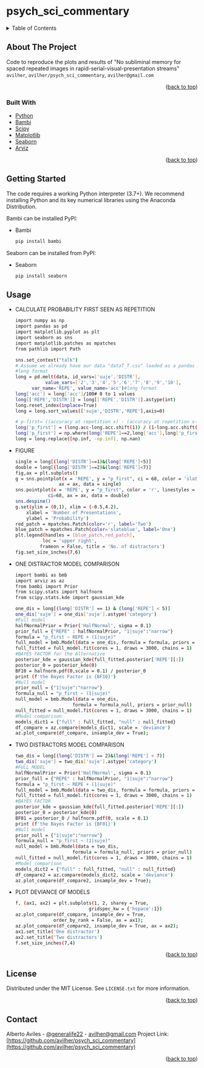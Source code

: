 # psych_sci_commentary
<div id="top"></div>


<!-- TABLE OF CONTENTS -->
<details>
  <summary>Table of Contents</summary>
  <ol>
    <li>
      <a href="#about-the-project">About The Project</a>
      <ul>
        <li><a href="#built-with">Built With</a></li>
      </ul>
    </li>
    <li>
      <a href="#getting-started">Getting Started</a>
    </li>
    <li><a href="#usage">Usage</a></li>
    <li><a href="#license">License</a></li>
    <li><a href="#contact">Contact</a></li>

  </ol>
</details>



<!-- ABOUT THE PROJECT -->
## About The Project



Code to reproduce the plots and results of "No subliminal memory for spaced repeated images in rapid-serial-visual-presentation streams" `avilher`, `avilher/psych_sci_commentary`, `avilher@gmail.com`

<p align="right">(<a href="#top">back to top</a>)</p>



### Built With

* [Python](https://www.python.org/)
* [Bambi](https://bambinos.github.io/bambi/main/index.html)
* [Scipy](https://scipy.org/)
* [Matplotlib](https://matplotlib.org/)
* [Seaborn](https://seaborn.pydata.org/)
* [Arviz](https://arviz-devs.github.io/arviz/)


<p align="right">(<a href="#top">back to top</a>)</p>



<!-- GETTING STARTED -->
## Getting Started

The code requires a working Python interpreter (3.7+). We recommend installing Python and its key numerical libraries using the Anaconda Distribution.

Bambi can be installed PyPI:

* Bambi
  ```sh
  pip install bambi
  ```
 Seaborn can be installed from PyPI:
* Seaborn
  ```sh
  pip install seaborn
  ```


<!-- USAGE EXAMPLES -->
## Usage

* CALCULATE PROBABILITY FIRST SEEN AS REPETITION 
  ```sh
  import numpy as np
  import pandas as pd
  import matplotlib.pyplot as plt
  import seaborn as sns
  import matplotlib.patches as mpatches
  from pathlib import Path

  sns.set_context("talk")
  # Assume we already have our data "dataT_T.csv" loaded as a pandas DataFrame
  #long format
  long = pd.melt(data, id_vars=['suje','DISTR'],
             value_vars=['2','3','4','5','6','7','8','9','10'],
        var_name='REPE', value_name='acc')#long format
  long['acc'] = long['acc']/100# 0 to 1 values
  long[['REPE','DISTR']] = long[['REPE','DISTR']].astype(int)
  long.reset_index(inplace=True)
  long = long.sort_values(['suje','DISTR','REPE'],axis=0)

  # p-first= ((accuracy at repetition x) - (accuracy at repetition x-1)) /(1-accuracy at repetition x-1)
  long['p_first'] = (long.acc-long.acc.shift(1)) / (1-long.acc.shift(1))
  long['p_first'] = np.where(long['REPE']==2,long['acc'],long['p_first'])#p_first at Repetition 2 = accuracy at Repetition 2
  long = long.replace([np.inf, -np.inf], np.nan)
  ```
* FIGURE 
  ```sh
  single = long[(long['DISTR']==1)&(long['REPE']<5)]
  double = long[(long['DISTR']==2)&(long['REPE']<7)]
  fig,ax = plt.subplots()
  g = sns.pointplot(x = 'REPE', y = "p_first", ci = 68, color = 'slateblue',
                  ax = ax, data = single)
  sns.pointplot(x = 'REPE', y = "p_first", color = 'r', linestyles = '--',
              ci=68, ax = ax, data = double)
  sns.despine()
  g.set(ylim = (0,1), xlim = (-0.5,4.2),
      xlabel = 'Number of Presentations',
      ylabel = 'Probability')
  red_patch = mpatches.Patch(color='r', label='Two')
  blue_patch = mpatches.Patch(color='slateblue', label='One')
  plt.legend(handles = [blue_patch,red_patch],
            loc = 'upper right', 
           frameon = False, title = 'No. of distractors')
  fig.set_size_inches(7,6)
  ```
* ONE DISTRACTOR MODEL COMPARISON
  ```sh
  import bambi as bmb
  import arviz as az
  from bambi import Prior
  from scipy.stats import halfnorm
  from scipy.stats.kde import gaussian_kde
  
  one_dis = long[(long['DISTR'] == 1) & (long['REPE'] < 5)]
  one_dis['suje'] = one_dis['suje'].astype('category')
  #Full model
  halfNormalPrior = Prior('HalfNormal', sigma = 0.1)
  prior_full = {"REPE" : halfNormalPrior, "1|suje":"narrow"}
  formula = "p_first ~ REPE + (1|suje)"
  full_model = bmb.Model(data = one_dis, formula = formula, priors = prior_full)
  full_fitted = full_model.fit(cores = 1, draws = 3000, chains = 1)
  #BAYES FACTOR for the Alternative
  posterior_kde = gaussian_kde(full_fitted.posterior['REPE'][:])
  posterior_0 = posterior_kde(0) 
  BF10 = halfnorm.pdf(0,scale = 0.1) / posterior_0
  print (f'the Bayes Factor is {BF10}')
  #Null model
  prior_null = {"1|suje":"narrow"}
  formula_null = "p_first ~ (1|suje)"
  null_model = bmb.Model(data = one_dis, 
                       formula = formula_null, priors = prior_null)
  null_fitted = null_model.fit(cores = 1, draws = 3000, chains = 1)
  #Model comparison
  models_dict1 = {"full" : full_fitted, "null" : null_fitted}
  df_compare = az.compare(models_dict1, scale = 'deviance')
  az.plot_compare(df_compare, insample_dev = True);
  ```
* TWO DISTRACTORS MODEL COMPARISON
  ```sh
  two_dis = long[(long['DISTR'] == 2)&(long['REPE'] < 7)]
  two_dis['suje'] = two_dis['suje'].astype('category')
  #FULL MODEL
  halfNormalPrior = Prior('HalfNormal', sigma = 0.1)
  prior_full = {"REPE" : halfNormalPrior, "1|suje":"narrow"}
  formula = "p_first ~ REPE + (1|suje)"
  full_model = bmb.Model(data = two_dis, formula = formula, priors = prior_full)
  full_fitted = full_model.fit(cores = 1, draws = 3000, chains = 1)
  #BAYES FACTOR
  posterior_kde = gaussian_kde(full_fitted.posterior['REPE'][:])
  posterior_0 = posterior_kde(0)
  BF01 = posterior_0 / halfnorm.pdf(0, scale = 0.1)
  print (f'the Bayes Factor is {BF01}')
  #Null model
  prior_null = {"1|suje":"narrow"}
  formula_null = "p_first ~ (1|suje)"
  null_model = bmb.Model(data = two_dis,
                       formula = formula_null, priors = prior_null)
  null_fitted = null_model.fit(cores = 1, draws = 3000, chains = 1)
  #Model comparison
  models_dict2 = {"full" : full_fitted, "null" : null_fitted}
  df_compare2 = az.compare(models_dict2, scale = 'deviance')
  az.plot_compare(df_compare2, insample_dev = True);
  ```
* PLOT DEVIANCE OF MODELS
  ```sh
  f, (ax1, ax2) = plt.subplots(1, 2, sharey = True,
                             gridspec_kw = {'hspace':1})
  az.plot_compare(df_compare, insample_dev = True,
                order_by_rank = False, ax = ax1);
  az.plot_compare(df_compare2, insample_dev = True, ax = ax2);
  ax1.set_title('One distractor')
  ax2.set_title('Two distractors')
  f.set_size_inches(7,4)
  ```
<p align="right">(<a href="#top">back to top</a>)</p>






<!-- LICENSE -->
## License

Distributed under the MIT License. See `LICENSE.txt` for more information.

<p align="right">(<a href="#top">back to top</a>)</p>



<!-- CONTACT -->
## Contact

Alberto Aviles - [@generalife22](https://twitter.com/generalife22) - avilher@gmail.com
Project Link: [https://github.com/avilher/psych_sci_commentary](https://github.com/avilher/psych_sci_commentary)

<p align="right">(<a href="#top">back to top</a>)</p>

